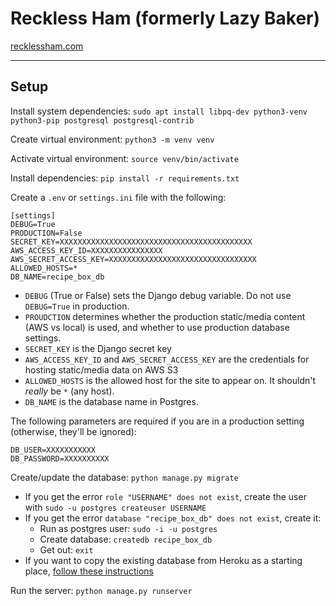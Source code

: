 # Reckless Ham (formerly Lazy Baker)

[recklessham.com](http://recklessham.com)

---

## Setup

Install system dependencies: `sudo apt install libpq-dev python3-venv python3-pip postgresql postgresql-contrib`

Create virtual environment: `python3 -m venv venv`

Activate virtual environment: `source venv/bin/activate`

Install dependencies: `pip install -r requirements.txt`

Create a `.env` or `settings.ini` file with the following:
```shell
[settings]
DEBUG=True
PRODUCTION=False
SECRET_KEY=XXXXXXXXXXXXXXXXXXXXXXXXXXXXXXXXXXXXXXXXXXX
AWS_ACCESS_KEY_ID=XXXXXXXXXXXXXXXX
AWS_SECRET_ACCESS_KEY=XXXXXXXXXXXXXXXXXXXXXXXXXXXXXXXXX
ALLOWED_HOSTS=*
DB_NAME=recipe_box_db
```

- `DEBUG` (True or False) sets the Django debug variable. Do not use `DEBUG=True` in production.
- `PROUDCTION` determines whether the production static/media content (AWS vs local) is used, and whether to use production database settings.
- `SECRET_KEY` is the Django secret key
- `AWS_ACCESS_KEY_ID` and `AWS_SECRET_ACCESS_KEY` are the credentials for hosting static/media data on AWS S3
- `ALLOWED_HOSTS` is the allowed host for the site to appear on. It shouldn't *really* be `*` (any host).
- `DB_NAME` is the database name in Postgres.

The following parameters are required if you are in a production setting (otherwise, they'll be ignored):
```shell
DB_USER=XXXXXXXXXXX
DB_PASSWORD=XXXXXXXXXX
```

Create/update the database: `python manage.py migrate`

- If you get the error `role "USERNAME" does not exist`, create the user with `sudo -u postgres createuser USERNAME`
- If you get the error `database "recipe_box_db" does not exist`, create it:
  - Run as postgres user: `sudo -i -u postgres`
  - Create database: `createdb recipe_box_db`
  - Get out: `exit`
- If you want to copy the existing database from Heroku as a starting place, [follow these instructions](https://docs.juliaebert.com/programming/web#copy-heroku-database-locally-for-django-project)

Run the server: `python manage.py runserver`
